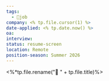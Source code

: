 ```yaml
---
tags:
  - 💼job
company: <% tp.file.cursor(1) %>
date-applied: <% tp.date.now() %>
oa: 
interview: 
status: resume-screen
location: Remote
position-season: Summer 2026
---
```

<%*tp.file.rename("💼 " + tp.file.title)%>
